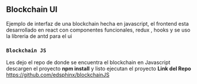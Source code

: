 ## Blockchain UI

Ejemplo de interfaz de una blockchain hecha en javascript, el frontend esta desarrollado en react con componentes funcionales, redux , hooks y se uso la libreria de antd para el ui

### `Blockchain JS`

Les dejo el repo de donde se encuentra el blockchain en Javascript descargen el proyecto **npm install** y listo ejecutan el proyecto
**Link del Repo** https://github.com/edsphinx/blockchainJS
